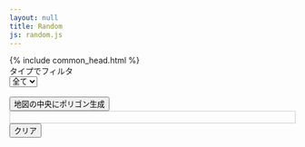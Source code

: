 ```yaml
---
layout: null
title: Random
js: random.js
---
```


<html lang="ja">

<head>
  {% include common_head.html %}
  <style>
    {% include common.css %}
    #idlist {
      max-height: 700px;
      overflow-y: auto;
      border: 1px solid #ccc;
      padding: 10px; 
    }
    .highlighted {
      background-color: red;
    }
</style>
</head>

<body>
  <div id="map" class="map"></div>
  <div class="map-overlay-right">
    <div>
      <div class="title">タイプでフィルタ</div>
      <select id="type-select" onchange="filterByType(this.value)">
        <option value="ALL">全て</option>
        <option value="A">A</option>
        <option value="B">B</option>
        <option value="C">C</option>
        <option value="D">D</option>
        <option value="E">E</option>
        <option value="F">F</option>
        <option value="G">G</option>
        <option value="H">H</option>
        <option value="I">I</option>
        <option value="J">J</option>
      </select>
    </div>
    <br />
    <div>
      <input type="button" value="地図の中央にポリゴン生成" onclick="getIso()" />
    </div>
    <div id="idlist">
    </div>
    <div>
      <input type="button" value="クリア" onclick="clearIso()" />
    </div>
  </div>
</body>
<script>
  {% include {{ page.js }} %}
</script>

</html>